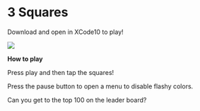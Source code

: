 # 3 Squares

Download and open in XCode10 to play!

![](https://lh3.googleusercontent.com/menbSMi_om6VymGTloBBwwZ7UQvlY_KpG8fYMkTtt-5kZ3stxUFAYS4169_s2W_RZdgXvWpSqD0)

**How to play**

Press play and then tap the squares!

Press the pause button to open a menu to disable flashy colors.

Can you get to the top 100 on the leader board?
